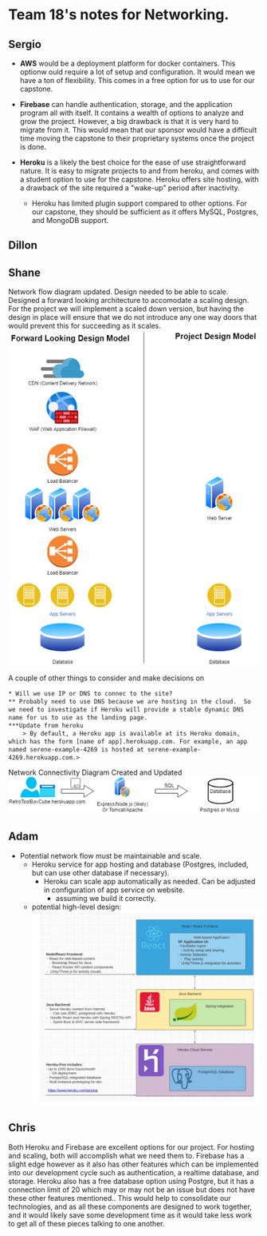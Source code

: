 # Team 18's notes for Networking.

## Sergio

- **AWS** would be a deployment platform for docker containers. This optionw ould require a lot of setup and configuration. It would mean we have a ton of flexibility. This comes in a free option for us to use for our capstone.
  
- **Firebase** can handle authentication, storage, and the application program all with itself. It contains a wealth of options to analyze and grow the project. However, a big drawback is that it is very hard to migrate from it. This would mean that our sponsor would have a difficult time moving the capstone to their proprietary systems once the project is done.

- **Heroku** is a likely the best choice for the ease of use straightforward nature. It is easy to migrate projects to and from heroku, and comes with a student option to use for the capstone. Heroku offers site hosting, with a drawback of the site required a "wake-up" period after inactivity.

  - Heroku has limited plugin support compared to other options. For our capstone, they should be sufficient as it offers MySQL, Postgres, and MongoDB support.

## Dillon

## Shane
Network flow diagram updated.  Design needed to be able to scale.  Designed a forward looking architecture to accomodate a scaling design.  For the project we will implement a scaled down version, but having the design in place will ensure that we do not introduce any one way doors that would prevent this for succeeding as it scales.
![Network Flow Diagram](resources/netdiag.png)

A couple of other things to consider and make decisions on

    * Will we use IP or DNS to connec to the site?
    ** Probably need to use DNS because we are hosting in the cloud.  So we need to investigate if Heroku will provide a stable dynamic DNS name for us to use as the landing page.
    ***Update from heroku
        > By default, a Heroku app is available at its Heroku domain, which has the form [name of app].herokuapp.com. For example, an app named serene-example-4269 is hosted at serene-example-4269.herokuapp.com.> 

Network Connectivity Diagram Created and Updated
![NetworkConnectivity](resources/network_connectivity.png)


    

## Adam
- Potential network flow must be maintainable and scale.
   -  Heroku service for app hosting and database (Postgres, included, but can use other database if necessary).
      -  Heroku can scale app automatically as needed.  Can be adjusted in configuration of app service on website.  
         -  assuming we build it correctly.
   -  potential high-level design:
   ![Potential High Level Design](resources/high-level-layer-design.PNG)


## Chris
Both Heroku and Firebase are excellent options for our project. For hosting and scaling, both will accomplish what we need them to. Firebase has a slight edge however as it also has other features which can be implemented into our development cycle such as authentication, a realtime database, and storage. Heroku also has a free database option using Postgre, but it has a connection limit of 20 which may or may not be an issue but does not have these other features mentioned.. This would help to consolidate our technologies, and as all these components are designed to work together, and it would likely save some development time as it would take less work to get all of these pieces talking to one another.
